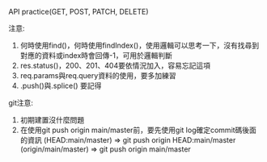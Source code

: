 API practice(GET, POST, PATCH, DELETE)

注意:
1. 何時使用find()，何時使用findIndex()，使用邏輯可以思考一下，沒有找尋到對應的資料或index時會回傳-1，可用於邏輯判斷
2. res.status()，200、201、404要依情況加入，容易忘記這項
3. req.params與req.query資料的使用，要多加練習
4. .push()與.splice() 要記得

git注意:
1. 初期建置沒什麼問題
2. 在使用git push origin main/master前，要先使用git log確定commit碼後面的資訊
   (HEAD:main/master) => git push origin HEAD:main/master
   (origin/main/master) => git push origin main/master
